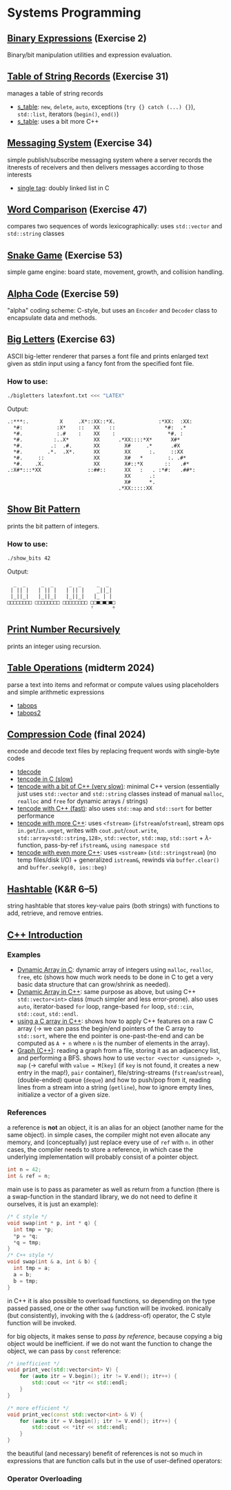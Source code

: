 # Systems Programming


## [Binary Expressions](02_binary_expressions/bexp.c) (Exercise 2)
Binary/bit manipulation utilities and expression evaluation.

## [Table of String Records](31_string_records) (Exercise 31)
 manages a table of string records
- [s_table](31_string_records/s_table_cpp1/): `new`, `delete`, `auto`, exceptions (`try {} catch (...) {}`), `std::list`, iterators (`begin()`, `end()`)
- [s_table](31_string_records/s_table_cpp1/): uses a bit more C++

## [Messaging System](34_messaging) (Exercise 34)
simple publish/subscribe messaging system where a server records the itnerests of receivers and then delivers messages according to those interests
- [single tag](34_messaging/messaging.c): doubly linked list in C

## [Word Comparison](47_wcmp/wcmp.cc) (Exercise 47)
compares two sequences of words lexicographically: uses `std::vector` and `std::string` classes

## [Snake Game](53_snake/snake.c) (Exercise 53)
simple game engine: board state, movement, growth, and collision handling.


## [Alpha Code](59_alpha/alpha.cc) (Exercise 59)
"alpha" coding scheme: C-style, but uses an `Encoder` and `Decoder` class to encapsulate data and methods.


## [Big Letters](63_bigletters/bigletters.c) (Exercise 63)
ASCII big-letter renderer that parses a font file and prints enlarged text given as stdin input using a fancy font from the specified font file.

### How to use:
```bash
./bigletters latexfont.txt <<< "LATEX"
```
Output:
```
.:***:.          X     .X*::XX::*X.              :*XX:  :XX: 
  *#:           :X*    ::   XX   ::                *#:  .*   
  *#.           :.#    :    XX    :                 *#. :    
  *#.          :..X*        XX      .*XX::::*X*      X#*     
  *#.         .:  .#.       XX        X#     .*      .#X     
  *#.        .*.  .X*.      XX        XX      :.     ::XX    
  *#.     ::                XX        X#   *        :. .#*   
  *#.    .X.                XX        X#::*X       ::   .#*  
.:X#*:::*XX               ::##::      XX   :   . :*#:   .##*:
                                      XX      .:
                                      X#      *.
                                    .*XX:::::XX 
```


## [Show Bit Pattern](show_bit_pattern/show_bits.c)
prints the bit pattern of integers.

### How to use:
```bash
./show_bits 42
```
Output:
```
  _  _     _  _     _  _     _  _  
 | || |   | || |   | || |    _||_| 
 |_||_|   |_||_|   |_||_|   |_ | | 
□□□□□□□□ □□□□□□□□ □□□□□□□□ □□■□■□■□
                           ⁷      ⁰
```


## [Print Number Recursively](print_number_recursively/print_number_recursively.c)
prints an integer using recursion.


## [Table Operations](midterm) (midterm 2024)
parse a text into items and reformat or compute values using placeholders and simple arithmetic expressions
- [tabops](midterm/tabops/tabops.c)
- [tabops2](midterm/tabops2/tabops2.c)


## [Compression Code](final) (final 2024)
encode and decode text files by replacing frequent words with single-byte codes
- [tdecode](final/tdecode/tdecode.c)
- [tencode in C (slow)](final/tencode/tencode.c)
- [tencode with a bit of C++ (very slow)](final/tencode_cpp_1/tencode.cpp): minimal C++ version (essentially just uses `std::vector` and `std::string` classes instead of manual `malloc`, `realloc` and `free` for dynamic arrays / strings)
- [tencode with C++ (fast)](final/tencode_cpp_2/tencode.cc): also uses `std::map` and `std::sort` for better performance
- [tencode with more C++](final/tencode_cpp_3/tencode.cc): uses `<fstream>` (`ifstream`/`ofstream`), stream ops `in.get`/`in.unget`, writes with `cout.put`/`cout.write`, `std::array<std::string,128>`, `std::vector`, `std::map`, `std::sort` + $\lambda$-function, pass-by-ref `ifstream&`, `using namespace std`
- [tencode with even more C++](final/tencode_cpp_4/tencode.cc): uses `<sstream>` (`std::stringstream`) (no temp files/disk I/O) + generalized `istream&`, rewinds via `buffer.clear()` and `buffer.seekg(0, ios::beg)`


## [Hashtable](book-exercises/exercise6-5-hashtable.c) (K&R 6–5)
string hashtable that stores key-value pairs (both strings) with functions to add, retrieve, and remove entries.


## [C++ Introduction](cpp_introduction)

### Examples

- [Dynamic Array in C](cpp_introduction/01_dynamic_array.c): dynamic array of integers using `malloc`, `realloc`, `free`, etc (shows how much work needs to be done in C to get a very basic data structure that can grow/shrink as needed).
- [Dynamic Array in C++](cpp_introduction/02_vector_int.cpp): same purpose as above, but using C++ `std::vector<int>` class (much simpler and less error-prone). also uses `auto`, iterator-based `for` loop, range-based `for` loop, `std::cin`, `std::cout`, `std::endl`.
- [using a C array in C++](cpp_introduction/03_C_array_float.cpp): shows how to apply C++ features on a raw C array ($\rightarrow$ we can pass the begin/end pointers of the C array to `std::sort`, where the end pointer is one-past-the-end and can be computed as `A + n` where `n` is the number of elements in the array).
- [Graph (C++)](cpp_introduction/04_graph.cpp): reading a graph from a file, storing it as an adjacency list, and performing a BFS. shows how to use `vector <vector <unsigned> >`, `map` ($\rightarrow$ careful with `value = M[key]` (if `key` is not found, it creates a new entry in the map!), `pair` container), file/string-streams (`fstream`/`sstream`), (double-ended) queue (`deque`) and how to push/pop from it, reading lines from a stream into a string (`getline`), how to ignore empty lines, initialize a vector of a given size.


### References

a reference is **not** an object, it is an alias for an object (another name for the same object).
in simple cases, the compiler might not even allocate any memory, and (conceptually) just replace every use of `ref` with `n`.
in other cases, the compiler needs to store a reference, in which case the underlying implementation will probably consist of a pointer object.
```cpp
int n = 42;
int & ref = n;
```

main use is to pass as parameter as well as return from a function (there is a swap-function in the standard library, we do not need to define it ourselves, it is just an example):
```cpp
/* C style */
void swap(int * p, int * q) {
  int tmp = *p;
  *p = *q;
  *q = tmp;
}
/* C++ style */
void swap(int & a, int & b) {
  int tmp = a;
  a = b;
  b = tmp;
}
```
in C++ it is also possible to overload functions, so depending on the type passed passed, one or the other `swap` function will be invoked.
ironically (but consistently), invoking with the `&` (address-of) operator, the C style function will be invoked.

for big objects, it makes sense to *pass by reference*, because copying a big object would be inefficient. if we do not want the function to change the object, we can pass by `const` reference:
```cpp
/* inefficient */
void print_vec(std::vector<int> V) {
    for (auto itr = V.begin(); itr != V.end(); itr++) {
        std::cout << *itr << std::endl;
    }
}
```
```cpp
/* more efficient */
void print_vec(const std::vector<int> & V) {
    for (auto itr = V.begin(); itr != V.end(); itr++) {
        std::cout << *itr << std::endl;
    }
}
```

the beautiful (and necessary) benefit of references is not so much in expressions that are function calls but in the use of user-defined operators:


### Operator Overloading







